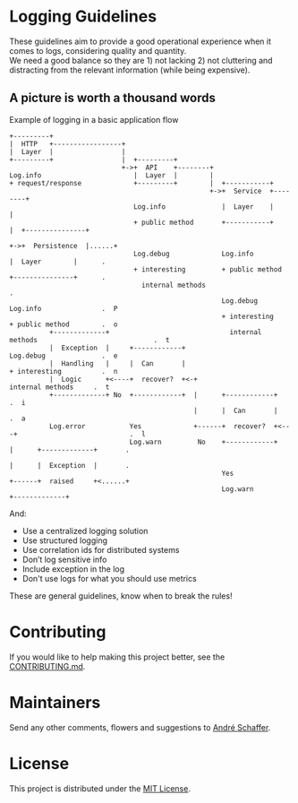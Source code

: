 # Logging Guidelines

These guidelines aim to provide a good operational experience when it comes to logs, considering quality and quantity.  
We need a good balance so they are 1) not lacking 2) not cluttering and distracting from the relevant information (while being expensive).

## A picture is worth a thousand words
Example of logging in a basic application flow


    +---------+
    |  HTTP   +-----------------+
    |  Layer  |                 |
    +---------+                 |  +---------+
                                +->+  API    +--------+
    Log.info                       |  Layer  |        |
    + request/response             +---------+        |  +-----------+
                                                      +->+  Service  +--------+
                                   Log.info              |  Layer    |        |
                                   + public method       +-----------+        |  +---------------+
                                                                              +->+  Persistence  |......+
                                   Log.debug             Log.info                |  Layer        |      .
                                   + interesting         + public method         +---------------+      .
                                     internal methods                                                   .
                                                         Log.debug               Log.info               .  P
                                                         + interesting           + public method        .  o
              +-------------+                              internal methods                             .  t
              |  Exception  |     +------------+                                 Log.debug              .  e
              |  Handling   |     |  Can       |                                 + interesting          .  n
              |  Logic      +<----+  recover?  +<-+                                internal methods     .  t
              +-------------+ No  +------------+  |      +------------+                                 .  i
                                                  |      |  Can       |                                 .  a
              Log.error           Yes             +------+  recover?  +<---+                            .  l
                                  Log.warn         No    +------------+    |      +-------------+       .
                                                                           |      |  Exception  |       .
                                                         Yes               +------+  raised     +<......+
                                                         Log.warn                 +-------------+


And:
* Use a centralized logging solution
* Use structured logging
* Use correlation ids for distributed systems
* Don’t log sensitive info
* Include exception in the log
* Don't use logs for what you should use metrics

These are general guidelines, know when to break the rules!

# Contributing
If you would like to help making this project better, see the [CONTRIBUTING.md](CONTRIBUTING.md).  

# Maintainers
Send any other comments, flowers and suggestions to [André Schaffer](https://github.com/andreschaffer).

# License
This project is distributed under the [MIT License](LICENSE).
